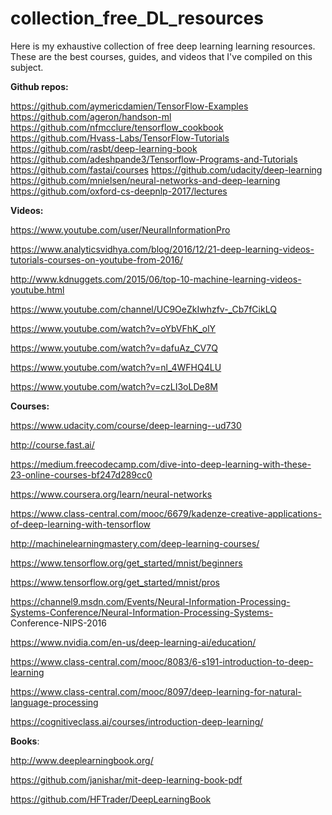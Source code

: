 # collection_free_DL_resources
Here is my exhaustive collection of free deep learning learning resources. These are the best courses, guides, and videos that I've compiled on this subject.

<b>Github repos:</b>

https://github.com/aymericdamien/TensorFlow-Examples
https://github.com/ageron/handson-ml
https://github.com/nfmcclure/tensorflow_cookbook
https://github.com/Hvass-Labs/TensorFlow-Tutorials
https://github.com/rasbt/deep-learning-book
https://github.com/adeshpande3/Tensorflow-Programs-and-Tutorials
https://github.com/fastai/courses
https://github.com/udacity/deep-learning
https://github.com/mnielsen/neural-networks-and-deep-learning
https://github.com/oxford-cs-deepnlp-2017/lectures

<b>Videos:</b>

https://www.youtube.com/user/NeuralInformationPro

https://www.analyticsvidhya.com/blog/2016/12/21-deep-learning-videos-tutorials-courses-on-youtube-from-2016/

http://www.kdnuggets.com/2015/06/top-10-machine-learning-videos-youtube.html

https://www.youtube.com/channel/UC9OeZkIwhzfv-_Cb7fCikLQ

https://www.youtube.com/watch?v=oYbVFhK_olY

https://www.youtube.com/watch?v=dafuAz_CV7Q

https://www.youtube.com/watch?v=nl_4WFHQ4LU

https://www.youtube.com/watch?v=czLI3oLDe8M

<b>Courses:</b>

https://www.udacity.com/course/deep-learning--ud730

http://course.fast.ai/

https://medium.freecodecamp.com/dive-into-deep-learning-with-these-23-online-courses-bf247d289cc0

https://www.coursera.org/learn/neural-networks

https://www.class-central.com/mooc/6679/kadenze-creative-applications-of-deep-learning-with-tensorflow

http://machinelearningmastery.com/deep-learning-courses/

https://www.tensorflow.org/get_started/mnist/beginners

https://www.tensorflow.org/get_started/mnist/pros

https://channel9.msdn.com/Events/Neural-Information-Processing-Systems-Conference/Neural-Information-Processing-Systems-
Conference-NIPS-2016

https://www.nvidia.com/en-us/deep-learning-ai/education/

https://www.class-central.com/mooc/8083/6-s191-introduction-to-deep-learning

https://www.class-central.com/mooc/8097/deep-learning-for-natural-language-processing

https://cognitiveclass.ai/courses/introduction-deep-learning/
 
<b>Books</b>:

http://www.deeplearningbook.org/

https://github.com/janishar/mit-deep-learning-book-pdf

https://github.com/HFTrader/DeepLearningBook

